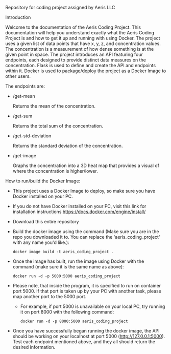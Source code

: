 Repository for coding project assigned by Aeris LLC

Introduction

Welcome to the documentation of the Aeris Coding Project.
This documentation will help you understand exactly what the Aeris Coding Project is and how to get it up and running with using Docker.
The project uses a given list of data points that have x, y, z, and concentration values. The concentration is a measurement of how dense something is at the given point in space.
The project introduces an API featuring four endpoints, each designed to provide distinct data measures on the concentration.
Flask is used to define and create the API and endpoints within it.
Docker is used to package/deploy the project as a Docker Image to other users.


The endpoints are:
- /get-mean

    Returns the mean of the concentration.
  
- /get-sum

    Returns the total sum of the concentration.
  
- /get-std-deviation
  
    Returns the standard deviation of the concentration.
  
- /get-image
  
    Graphs the concentration into a 3D heat map that provides a visual of where the concentration is higher/lower.


How to run/build the Docker Image:

- This project uses a Docker Image to deploy, so make sure you have Docker installed on your PC.
- If you do not have Docker installed on your PC, visit this link for installation instructions https://docs.docker.com/engine/install/
- Download this entire repository
- Build the docker image using the command (Make sure you are in the repo you downloaded it to. You can replace the 'aeris_coding_project' with any name you'd like.):
  
  ```docker image build -t aeris_coding_project .```
  
- Once the image has built, run the image using Docker with the command (make sure it is the same name as above):
  
  ```docker run -d -p 5000:5000 aeris_coding_project```
  
- Please note, that inside the program, it is specified to run on container port 5000. If that port is taken up by your PC with another task, please map another port to the 5000 port.
  - For example, if port 5000 is unavailable on your local PC, try running it on port 8000 with the following command:

    ```docker run -d -p 8000:5000 aeris_coding_project```
    
- Once you have successfully began running the docker image, the API should be working on your localhost at port 5000 (http://127.0.0.1:5000). Test each endpoint mentioned above, and they all should return the desired information.
